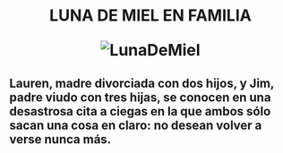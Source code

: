 <h1> <center> LUNA DE MIEL EN FAMILIA


![LunaDeMiel](https://images-na.ssl-images-amazon.com/images/S/pv-target-images/b2c182635cf66e67200e3ae6a2d01c1d71f33c60cfb19b4a7926f97de82b9794._RI_V_TTW_.jpg)

</center>

<h2>

Lauren, madre divorciada con dos hijos, y Jim, padre viudo con tres hijas, se conocen en una desastrosa cita a ciegas en la que ambos sólo sacan una cosa en claro: no desean volver a verse nunca más.